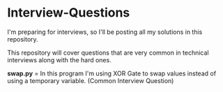 # Interview-Questions
I'm preparing for interviews, so I'll be posting all my solutions in this repository.

This repository will cover questions that are very common in technical interviews along with the hard ones.

<b>swap.py</b> = In this program I'm using XOR Gate to swap values instead of using a temporary variable. (Common Interview Question)
